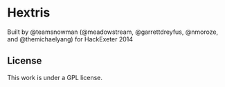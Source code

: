Hextris
==========

Built by @teamsnowman (@meadowstream, @garrettdreyfus, @nmoroze, and @themichaelyang) for HackExeter 2014

## License

This work is under a GPL license.